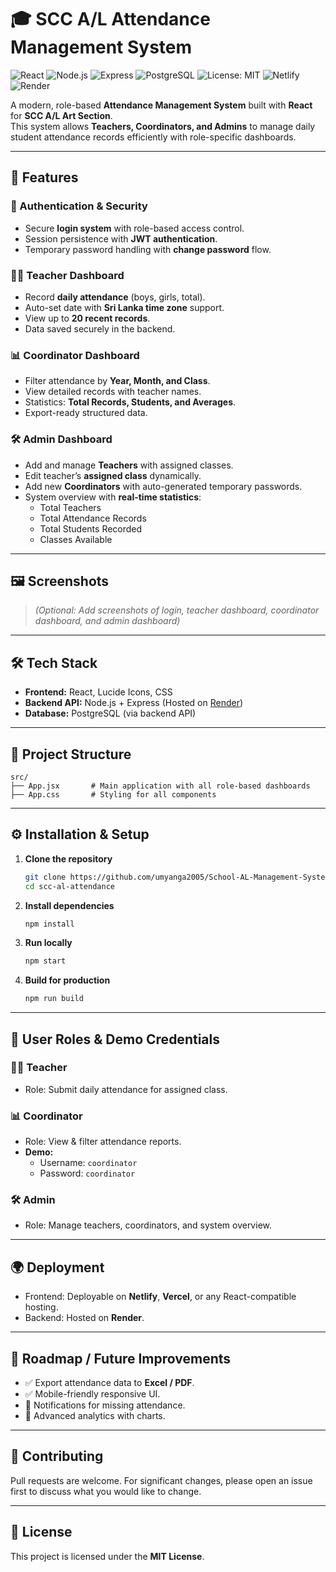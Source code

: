 # 🎓 SCC A/L Attendance Management System

![React](https://img.shields.io/badge/Frontend-React-blue?logo=react)
![Node.js](https://img.shields.io/badge/Backend-Node.js-green?logo=node.js)
![Express](https://img.shields.io/badge/API-Express-lightgrey?logo=express)
![PostgreSQL](https://img.shields.io/badge/Database-PostgreSQL-blue?logo=postgresql)
![License: MIT](https://img.shields.io/badge/License-MIT-yellow.svg)
![Netlify](https://img.shields.io/badge/Deploy-Netlify-brightgreen?logo=netlify)
![Render](https://img.shields.io/badge/Backend-Render-purple?logo=render)

A modern, role-based **Attendance Management System** built with **React** for **SCC A/L Art Section**.  
This system allows **Teachers, Coordinators, and Admins** to manage daily student attendance records efficiently with role-specific dashboards.

---

## 🚀 Features

### 🔑 Authentication & Security
- Secure **login system** with role-based access control.
- Session persistence with **JWT authentication**.
- Temporary password handling with **change password** flow.

### 👩‍🏫 Teacher Dashboard
- Record **daily attendance** (boys, girls, total).
- Auto-set date with **Sri Lanka time zone** support.
- View up to **20 recent records**.
- Data saved securely in the backend.

### 📊 Coordinator Dashboard
- Filter attendance by **Year, Month, and Class**.
- View detailed records with teacher names.
- Statistics: **Total Records, Students, and Averages**.
- Export-ready structured data.

### 🛠️ Admin Dashboard
- Add and manage **Teachers** with assigned classes.
- Edit teacher’s **assigned class** dynamically.
- Add new **Coordinators** with auto-generated temporary passwords.
- System overview with **real-time statistics**:
  - Total Teachers
  - Total Attendance Records
  - Total Students Recorded
  - Classes Available

---

## 🖼️ Screenshots

> _(Optional: Add screenshots of login, teacher dashboard, coordinator dashboard, and admin dashboard)_

---

## 🛠️ Tech Stack

- **Frontend:** React, Lucide Icons, CSS  
- **Backend API:** Node.js + Express (Hosted on [Render](https://render.com))  
- **Database:** PostgreSQL (via backend API)  

---

## 📂 Project Structure
```
src/
├── App.jsx       # Main application with all role-based dashboards
├── App.css       # Styling for all components
```

---

## ⚙️ Installation & Setup

1. **Clone the repository**
   ```bash
   git clone https://github.com/umyanga2005/School-AL-Management-System.git
   cd scc-al-attendance
   ```

2. **Install dependencies**
   ```bash
   npm install
   ```

3. **Run locally**
   ```bash
   npm start
   ```

4. **Build for production**
   ```bash
   npm run build
   ```

---

## 👥 User Roles & Demo Credentials

### 👩‍🏫 Teacher
- Role: Submit daily attendance for assigned class.

### 📊 Coordinator
- Role: View & filter attendance reports.
- **Demo:**  
  - Username: `coordinator`  
  - Password: `coordinator`

### 🛠️ Admin
- Role: Manage teachers, coordinators, and system overview.

---

## 🌍 Deployment
- Frontend: Deployable on **Netlify**, **Vercel**, or any React-compatible hosting.  
- Backend: Hosted on **Render**.  

---

## 📌 Roadmap / Future Improvements
- ✅ Export attendance data to **Excel / PDF**.  
- ✅ Mobile-friendly responsive UI.  
- 🔲 Notifications for missing attendance.  
- 🔲 Advanced analytics with charts.  

---

## 🤝 Contributing
Pull requests are welcome. For significant changes, please open an issue first to discuss what you would like to change.

---

## 📜 License
This project is licensed under the **MIT License**.
